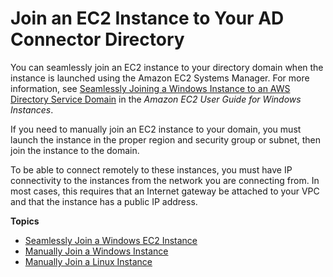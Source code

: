 # Join an EC2 Instance to Your AD Connector Directory<a name="ad_connector_join_instance"></a>

You can seamlessly join an EC2 instance to your directory domain when the instance is launched using the Amazon EC2 Systems Manager\. For more information, see [Seamlessly Joining a Windows Instance to an AWS Directory Service Domain](http://docs.aws.amazon.com/AWSEC2/latest/WindowsGuide/ec2-join-aws-domain.html) in the *Amazon EC2 User Guide for Windows Instances*\.

If you need to manually join an EC2 instance to your domain, you must launch the instance in the proper region and security group or subnet, then join the instance to the domain\.

To be able to connect remotely to these instances, you must have IP connectivity to the instances from the network you are connecting from\. In most cases, this requires that an Internet gateway be attached to your VPC and that the instance has a public IP address\.

**Topics**
+ [Seamlessly Join a Windows EC2 Instance](ad_connector_launching_instance.md)
+ [Manually Join a Windows Instance](ad_connector_join_windows_instance.md)
+ [Manually Join a Linux Instance](ad_connector_join_linux_instance.md)